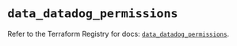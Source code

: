 # `data_datadog_permissions`

Refer to the Terraform Registry for docs: [`data_datadog_permissions`](https://registry.terraform.io/providers/datadog/datadog/3.68.0/docs/data-sources/permissions).
